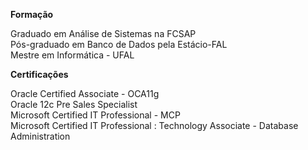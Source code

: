 
**Formação**

Graduado em Análise de Sistemas na FCSAP<br/>
Pós-graduado em Banco de Dados pela Estácio-FAL<br/>
Mestre em Informática - UFAL<br/>


**Certificações**

Oracle Certified Associate - OCA11g <br/>
Oracle 12c Pre Sales Specialist<br/> 
Microsoft Certified IT Professional - MCP<br/> 
Microsoft Certified IT Professional : Technology Associate - Database Administration<br/>

